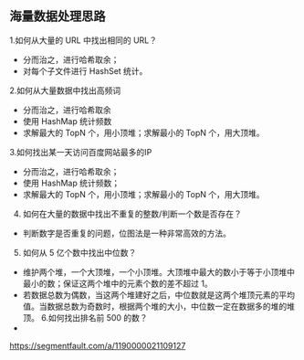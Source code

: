 ## 海量数据处理思路

1.如何从大量的 URL 中找出相同的 URL？
- 分而治之，进行哈希取余；
- 对每个子文件进行 HashSet 统计。

2.如何从大量数据中找出高频词
- 分而治之，进行哈希取余
- 使用 HashMap 统计频数
- 求解最大的 TopN 个，用小顶堆；求解最小的 TopN 个，用大顶堆。

3.如何找出某一天访问百度网站最多的IP
- 分而治之，进行哈希取余；
- 使用 HashMap 统计频数；
- 求解最大的 TopN 个，用小顶堆；求解最小的 TopN 个，用大顶堆。

4. 如何在大量的数据中找出不重复的整数/判断一个数是否存在？
- 判断数字是否重复的问题，位图法是一种非常高效的方法。
  
5. 如何从 5 亿个数中找出中位数？
- 维护两个堆，一个大顶堆，一个小顶堆。大顶堆中最大的数小于等于小顶堆中最小的数；保证这两个堆中的元素个数的差不超过 1。
- 若数据总数为偶数，当这两个堆建好之后，中位数就是这两个堆顶元素的平均值。当数据总数为奇数时，根据两个堆的大小，中位数一定在数据多的堆的堆顶。
6.如何找出排名前 500 的数？
- 





https://segmentfault.com/a/1190000021109127
